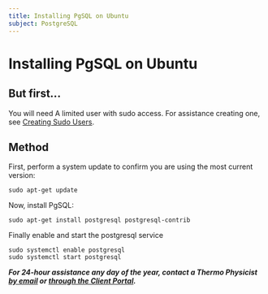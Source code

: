 ```yaml
---
title: Installing PgSQL on Ubuntu
subject: PostgreSQL
---
```


# Installing PgSQL on Ubuntu

## But first...
You will need A limited user with sudo access. For assistance creating one, see [Creating Sudo Users](https://www.thermo.io/how-to/security/creating-sudo-users).

## Method
First, perform a system update to confirm you are using the most current version: 
```shell
sudo apt-get update
```

Now, install PgSQL:
```shell
sudo apt-get install postgresql postgresql-contrib
```
Finally enable and start the postgresql service
```shell
sudo systemctl enable postgresql
sudo systemctl start postgresql
```
**_For 24-hour assistance any day of the year, contact a Thermo Physicist [by email](mailto:physicists@thermo.io) or [through the Client Portal](https://www.thermo.io/login/)._**
